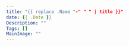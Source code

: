 ```yaml
---
title: "{{ replace .Name "-" " " | title }}"
date: {{ .Date }}
Description: ""
Tags: []
MainImage: ""
---
```

